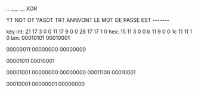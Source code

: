 _.._ ___ ._. XOR

YT NOT OT YASOT TRT ANNVONT
LE MOT DE PASSE EST -------

key
int: 21 17 3 0 0 11 17 9 0 0 28 17 17 1 0
hex: 15 11 3 0 0 b 11 9 0 0 1c 11 11 1 0
bin: 
00010101 
00010001

00000011 
00000000 
00000000 

00001011 
00010001 

00001001 
00000000 
00000000 
00011100 
00010001 

00010001 
00000001 
00000000
